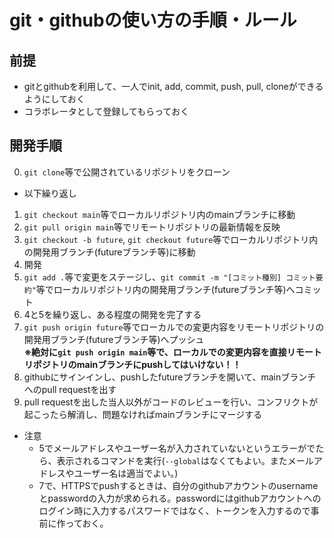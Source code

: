 # git・githubの使い方の手順・ルール

  ## 前提
  - gitとgithubを利用して、一人でinit, add, commit, push, pull, cloneができるようにしておく
  - コラボレータとして登録してもらっておく

  ## 開発手順

  0. `git clone`等で公開されているリポジトリをクローン
  - 以下繰り返し
  1. `git checkout main`等でローカルリポジトリ内のmainブランチに移動
  2. `git pull origin main`等でリモートリポジトリの最新情報を反映
  3. `git checkout -b future`, `git checkout future`等でローカルリポジトリ内の開発用ブランチ(futureブランチ等)に移動
  4. 開発
  5. `git add .`等で変更をステージし、`git commit -m "[コミット種別] コミット要約"`等でローカルリポジトリ内の開発用ブランチ(futureブランチ等)へコミット
  6. 4と5を繰り返し、ある程度の開発を完了する
  7. `git push origin future`等でローカルでの変更内容をリモートリポジトリの開発用ブランチ(futureブランチ等)へプッシュ<br>__※絶対に`git push origin main`等で、ローカルでの変更内容を直接リモートリポジトリのmainブランチにpushしてはいけない！！__
  8. githubにサインインし、pushしたfutureブランチを開いて、mainブランチへのpull requestを出す
  9. pull requestを出した当人以外がコードのレビューを行い、コンフリクトが起こったら解消し、問題なければmainブランチにマージする

- 注意
  - 5でメールアドレスやユーザー名が入力されていないというエラーがでたら、表示されるコマンドを実行(``--global``はなくてもよい。またメールアドレスやユーザー名は適当でよい。)
  - 7で、HTTPSでpushするときは、自分のgithubアカウントのusernameとpasswordの入力が求められる。passwordにはgithubアカウントへのログイン時に入力するパスワードではなく、トークンを入力するので事前に作っておく。
